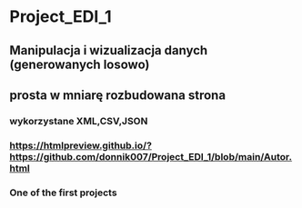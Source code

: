 # Project_EDI_1
## Manipulacja i wizualizacja danych (generowanych losowo)
## prosta w mniarę rozbudowana strona
### wykorzystane XML,CSV,JSON
### https://htmlpreview.github.io/?https://github.com/donnik007/Project_EDI_1/blob/main/Autor.html
### One of the first projects
